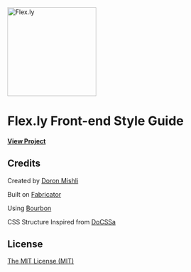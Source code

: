 <img src="https://pbs.twimg.com/profile_images/592658731902619649/snUarl3b_400x400.png" width="200" alt="Flex.ly">

# Flex.ly Front-end Style Guide

#### [View Project](http://front.flex.ly)

## Credits

Created by [Doron Mishli](http://twitter.com/mish_li)

Built on [Fabricator](http://fbrctr.github.io/)

Using [Bourbon](http://bourbon.io/)

CSS Structure Inspired from [DoCSSa](http://docssa.info/)

## License

[The MIT License (MIT)](http://opensource.org/licenses/mit-license.php)

